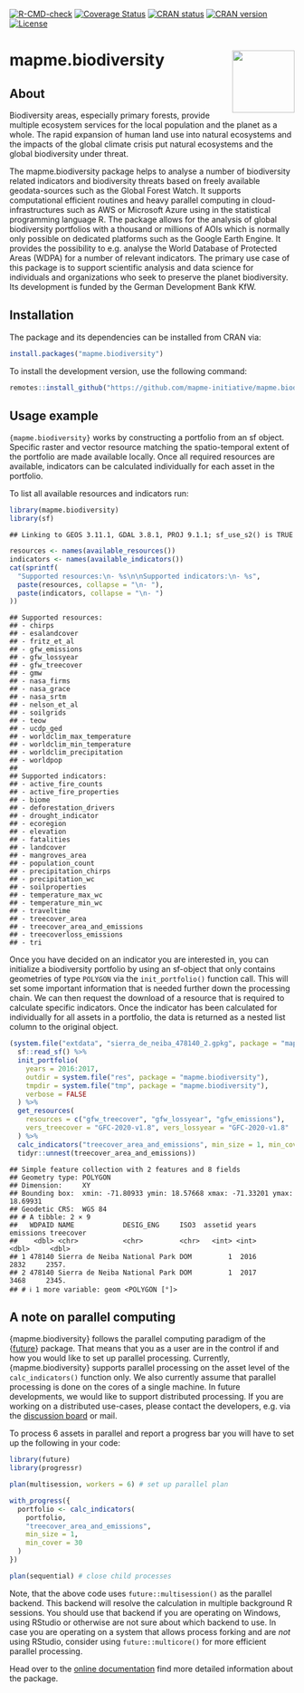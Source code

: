
<!-- badges: start -->

[![R-CMD-check](https://github.com/mapme-initiative/mapme.biodiversity/actions/workflows/R-CMD-check.yaml/badge.svg?branch=main)](https://github.com/mapme-initiative/mapme.biodiversity/actions)
[![Coverage
Status](https://img.shields.io/codecov/c/github/mapme-initiative/mapme.biodiversity/master.svg)](https://app.codecov.io/github/mapme-initiative/mapme.biodiversity?branch=main)
[![CRAN
status](https://badges.cranchecks.info/worst/mapme.biodiversity.svg)](https://cran.r-project.org/web/checks/check_results_mapme.biodiversity.html)
[![CRAN
version](https://www.r-pkg.org/badges/version/mapme.biodiversity)](https://CRAN.R-project.org/package=mapme.biodiversity)
[![License](https://img.shields.io/badge/License-GPL%20(%3E=3)-brightgreen.svg?style=flat)](https://choosealicense.com/licenses/gpl-3.0/)

<!-- badges: end -->

# mapme.biodiversity <img src="man/figures/logo.png" align="right" height="110"/>

## About

Biodiversity areas, especially primary forests, provide multiple
ecosystem services for the local population and the planet as a whole.
The rapid expansion of human land use into natural ecosystems and the
impacts of the global climate crisis put natural ecosystems and the
global biodiversity under threat.

The mapme.biodiversity package helps to analyse a number of biodiversity
related indicators and biodiversity threats based on freely available
geodata-sources such as the Global Forest Watch. It supports
computational efficient routines and heavy parallel computing in
cloud-infrastructures such as AWS or Microsoft Azure using in the
statistical programming language R. The package allows for the analysis
of global biodiversity portfolios with a thousand or millions of AOIs
which is normally only possible on dedicated platforms such as the
Google Earth Engine. It provides the possibility to e.g. analyse the
World Database of Protected Areas (WDPA) for a number of relevant
indicators. The primary use case of this package is to support
scientific analysis and data science for individuals and organizations
who seek to preserve the planet biodiversity. Its development is funded
by the German Development Bank KfW.

## Installation

The package and its dependencies can be installed from CRAN via:

``` r
install.packages("mapme.biodiversity")
```

To install the development version, use the following command:

``` r
remotes::install_github("https://github.com/mapme-initiative/mapme.biodiversity")
```

## Usage example

`{mapme.biodiversity}` works by constructing a portfolio from an sf
object. Specific raster and vector resource matching the spatio-temporal
extent of the portfolio are made available locally. Once all required
resources are available, indicators can be calculated individually for
each asset in the portfolio.

To list all available resources and indicators run:

``` r
library(mapme.biodiversity)
library(sf)
```

    ## Linking to GEOS 3.11.1, GDAL 3.8.1, PROJ 9.1.1; sf_use_s2() is TRUE

``` r
resources <- names(available_resources())
indicators <- names(available_indicators())
cat(sprintf(
  "Supported resources:\n- %s\n\nSupported indicators:\n- %s",
  paste(resources, collapse = "\n- "),
  paste(indicators, collapse = "\n- ")
))
```

    ## Supported resources:
    ## - chirps
    ## - esalandcover
    ## - fritz_et_al
    ## - gfw_emissions
    ## - gfw_lossyear
    ## - gfw_treecover
    ## - gmw
    ## - nasa_firms
    ## - nasa_grace
    ## - nasa_srtm
    ## - nelson_et_al
    ## - soilgrids
    ## - teow
    ## - ucdp_ged
    ## - worldclim_max_temperature
    ## - worldclim_min_temperature
    ## - worldclim_precipitation
    ## - worldpop
    ## 
    ## Supported indicators:
    ## - active_fire_counts
    ## - active_fire_properties
    ## - biome
    ## - deforestation_drivers
    ## - drought_indicator
    ## - ecoregion
    ## - elevation
    ## - fatalities
    ## - landcover
    ## - mangroves_area
    ## - population_count
    ## - precipitation_chirps
    ## - precipitation_wc
    ## - soilproperties
    ## - temperature_max_wc
    ## - temperature_min_wc
    ## - traveltime
    ## - treecover_area
    ## - treecover_area_and_emissions
    ## - treecoverloss_emissions
    ## - tri

Once you have decided on an indicator you are interested in, you can
initialize a biodiversity portfolio by using an sf-object that only
contains geometries of type `POLYGON` via the `init_portfolio()`
function call. This will set some important information that is needed
further down the processing chain. We can then request the download of a
resource that is required to calculate specific indicators. Once the
indicator has been calculated for individually for all assets in a
portfolio, the data is returned as a nested list column to the original
object.

``` r
(system.file("extdata", "sierra_de_neiba_478140_2.gpkg", package = "mapme.biodiversity") %>%
  sf::read_sf() %>%
  init_portfolio(
    years = 2016:2017,
    outdir = system.file("res", package = "mapme.biodiversity"),
    tmpdir = system.file("tmp", package = "mapme.biodiversity"),
    verbose = FALSE
  ) %>%
  get_resources(
    resources = c("gfw_treecover", "gfw_lossyear", "gfw_emissions"),
    vers_treecover = "GFC-2020-v1.8", vers_lossyear = "GFC-2020-v1.8"
  ) %>%
  calc_indicators("treecover_area_and_emissions", min_size = 1, min_cover = 30) %>%
  tidyr::unnest(treecover_area_and_emissions))
```

    ## Simple feature collection with 2 features and 8 fields
    ## Geometry type: POLYGON
    ## Dimension:     XY
    ## Bounding box:  xmin: -71.80933 ymin: 18.57668 xmax: -71.33201 ymax: 18.69931
    ## Geodetic CRS:  WGS 84
    ## # A tibble: 2 × 9
    ##   WDPAID NAME            DESIG_ENG     ISO3  assetid years emissions treecover
    ##    <dbl> <chr>           <chr>         <chr>   <int> <int>     <dbl>     <dbl>
    ## 1 478140 Sierra de Neiba National Park DOM         1  2016      2832     2357.
    ## 2 478140 Sierra de Neiba National Park DOM         1  2017      3468     2345.
    ## # ℹ 1 more variable: geom <POLYGON [°]>

## A note on parallel computing

{mapme.biodiversity} follows the parallel computing paradigm of the
{[future](https://cran.r-project.org/package=future)} package. That
means that you as a user are in the control if and how you would like to
set up parallel processing. Currently, {mapme.biodiversity} supports
parallel processing on the asset level of the `calc_indicators()`
function only. We also currently assume that parallel processing is done
on the cores of a single machine. In future developments, we would like
to support distributed processing. If you are working on a distributed
use-cases, please contact the developers, e.g. via the [discussion
board](https://github.com/mapme-initiative/mapme.biodiversity/discussions)
or mail.

To process 6 assets in parallel and report a progress bar you will have
to set up the following in your code:

``` r
library(future)
library(progressr)

plan(multisession, workers = 6) # set up parallel plan

with_progress({
  portfolio <- calc_indicators(
    portfolio,
    "treecover_area_and_emissions",
    min_size = 1,
    min_cover = 30
  )
})

plan(sequential) # close child processes
```

Note, that the above code uses `future::multisession()` as the parallel
backend. This backend will resolve the calculation in multiple
background R sessions. You should use that backend if you are operating
on Windows, using RStudio or otherwise are not sure about which backend
to use. In case you are operating on a system that allows process
forking and are *not* using RStudio, consider using
`future::multicore()` for more efficient parallel processing.

Head over to the [online
documentation](https://mapme-initiative.github.io/mapme.biodiversity/index.html)
find more detailed information about the package.
